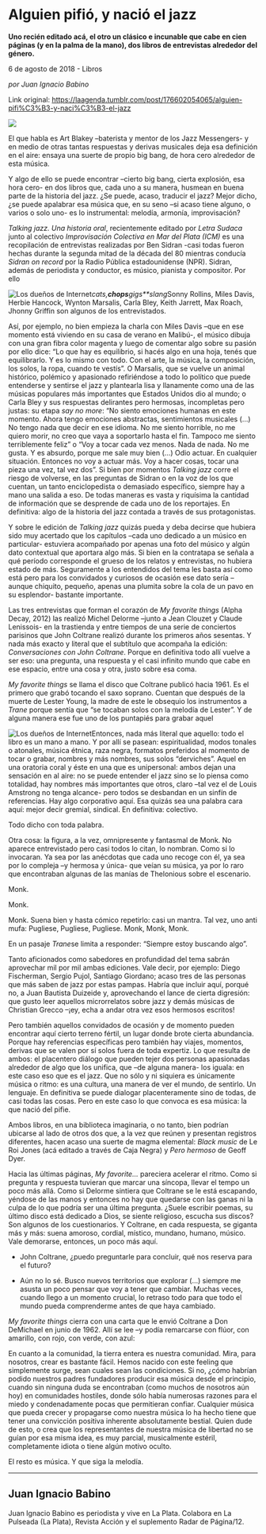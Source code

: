 # Alguien pifió, y nació el jazz

**Uno
recién editado acá, el otro un clásico e incunable que cabe en
cien páginas (y en la palma de la mano), dos libros de entrevistas
alrededor del género.**

6 de agosto de 2018 - Libros

_por Juan
Ignacio Babino_

Link original: https://laagenda.tumblr.com/post/176602054065/alguien-pifi%C3%B3-y-naci%C3%B3-el-jazz

![](https://64.media.tumblr.com/1ed2cd9bf8da10710df3638055cf6b09/tumblr_inline_pd1vxxbxbI1t6q87u_500.jpg)

El
que habla es Art Blakey –baterista y mentor de los Jazz Messengers-
y en medio de otras tantas respuestas y derivas musicales deja esa
definición en el aire: ensaya una suerte de propio big bang, de hora
cero alrededor de esta música.

Y
algo de ello se puede encontrar –cierto big bang, cierta explosión,
esa hora cero- en dos libros que, cada uno a su manera, husmean en
buena parte de la historia del jazz. ¿Se puede, acaso, traducir el
jazz? Mejor dicho, ¿se puede apalabrar esa música que, en su seno
–si acaso tiene alguno, o varios o solo uno- es lo instrumental:
melodía, armonía, improvisación?

*Talking
jazz. Una historia oral*,
recientemente editado por *Letra
Sudaca* junto
al colectivo *Improvisación
Colectiva en Mar del Plata (ICM)* es
una recopilación de entrevistas realizadas por Ben Sidran -casi
todas fueron hechas durante la segunda mitad de la década del 80
mientras conducía *Sidran
on record*
por la Radio Pública estadounidense (NPR). Sidran, además de
periodista y conductor, es músico, pianista y compositor. Por ello


![Los dueños de Internet](https://64.media.tumblr.com/7c35a5beda9e28416b91c310cd282162/tumblr_inline_pd1vxxcEwk1t6q87u_250.jpg)*cats,**chops**gigs**slang*Sonny
Rollins, Miles Davis, Herbie Hancock, Wynton Marsalis, Carla Bley,
Keith Jarrett, Max Roach, Jhonny Griffin son algunos de los
entrevistados.

Así,
por ejemplo, no bien empieza la charla con Miles Davis –que en ese
momento está viviendo en su casa de verano en Malibú-, el músico
dibuja con una gran fibra color magenta y luego de comentar algo
sobre su pasión por ello dice: “Lo que hay es equilibrio, si hacés
algo en una hoja, tenés que equilibrarlo. Y es lo mismo con todo.
Con el arte, la música, la composición, los solos, la ropa, cuando
te vestís”. O Marsalis, que se vuelve un animal histórico,
polémico y apasionado refiriéndose a todo lo político que puede
entenderse y sentirse el jazz y plantearla lisa y llanamente como una
de las músicas populares más importantes que Estados Unidos dio al
mundo; o Carla Bley y sus respuestas delirantes pero hermosas,
incompletas pero justas: su etapa *say
no more*: “No
siento emociones humanas en este momento. Ahora tengo emociones
abstractas, sentimientos musicales (…) No tengo nada que decir en
ese idioma. No me siento horrible, no me quiero morir, no creo que
vaya a soportarlo hasta el fin. Tampoco me siento terriblemente
feliz” o “Voy a tocar cada vez menos. Nada de nada. No me gusta.
Y es absurdo, porque me sale muy bien (…) Odio actuar. En cualquier
situación. Entonces no voy a actuar más. Voy a hacer cosas, tocar
una pieza una vez, tal vez dos”. Si bien por momentos *Talking
jazz* corre
el riesgo de volverse, en las preguntas de Sidran o en la voz de los
que cuentan, un tanto enciclopedista o demasiado específico, siempre
hay a mano una salida a eso. De todas maneras es vasta y riquísima
la cantidad de información que se desprende de cada uno de los
reportajes. En definitiva: algo de la historia del jazz contada a
través de sus protagonistas.

Y
sobre le edición de *Talking
jazz* quizás
pueda y deba decirse que hubiera sido muy acertado que los capítulos
–cada uno dedicado a un músico en particular- estuviera acompañado
por apenas una foto del músico y algún dato contextual que aportara
algo más. Si bien en la contratapa se señala a qué período
corresponde el grueso de los relatos y entrevistas, no hubiera estado
de más. Seguramente a los entendidos del tema les basta así como
está pero para los convidados y curiosos de ocasión ese dato sería
–aunque chiquito, pequeño, apenas una plumita sobre la cola de un
pavo en su esplendor- bastante importante.

Las
tres entrevistas que forman el corazón de *My
favorite things*
(Alpha Decay, 2012) las realizó Michel Delorme –junto a Jean
Clouzet y Claude Lenissois- en la trastienda y entre tiempos de una
serie de conciertos parisinos que John Coltrane realizó durante los
primeros años sesentas. Y nada más exacto y literal que el
subtítulo que acompaña la edición: *Conversaciones
con John Coltrane*.
Porque en definitiva todo allí vuelve a ser eso: una pregunta, una
respuesta y el casi infinito mundo que cabe en ese espacio, entre una
cosa y otra, justo sobre esa coma.

*My
favorite things*
se llama el disco que Coltrane publicó hacia 1961. Es el primero que
grabó tocando el saxo soprano. Cuentan que después de la muerte de
Lester Young, la madre de este le obsequio los instrumentos a *Trane*
porque sentía que “se tocaban solos con la melodía de Lester”.
Y de alguna manera ese fue uno de los puntapiés para grabar aquel


![Los dueños de Internet](https://64.media.tumblr.com/d2f9cf02a181513f823689034d1d185c/tumblr_inline_pd1vxy11dy1t6q87u_250.jpg)Entonces,
nada más literal que aquello: todo el libro es un mano a mano. Y por
allí se pasean: espiritualidad, modos tonales o atonales, música
étnica, raza negra, formatos preferidos al momento de tocar o
grabar, nombres y más nombres, sus solos “derviches”. Aquel en
una oratoria coral y éste en una que es unipersonal: ambos dejan una
sensación en al aire: no se puede entender el jazz sino se lo piensa
como totalidad, hay nombres más importantes que otros, claro –tal
vez el de Louis Amstrong no tenga alcance- pero todos se desbandan en
un sinfín de referencias. Hay algo corporativo aquí. Esa quizás
sea una palabra cara aquí: mejor decir gremial, sindical. En
definitiva: colectivo. 


Todo
dicho con toda palabra.

Otra
cosa: la figura, a la vez, omnipresente y fantasmal de Monk. No
aparece entrevistado pero casi todos lo citan, lo nombran. Como si lo
invocaran. Ya sea por las anécdotas que cada uno recoge con él, ya
sea por lo compleja –y hermosa y única- que veían su música, ya
por lo raro que encontraban algunas de las manías de Thelonious
sobre el escenario.

Monk.

Monk.

 Monk.
Suena bien y hasta cómico repetirlo: casi un mantra. Tal vez, uno
anti mufa: Pugliese, Pugliese, Pugliese. Monk, Monk, Monk.

En
un pasaje *Trane*se limita a
responder: “Siempre estoy buscando algo”.

Tanto
aficionados como sabedores en profundidad del tema sabrán aprovechar
mil por mil ambas ediciones. Vale decir, por ejemplo: Diego
Fischerman, Sergio Pujol, Santiago Giordano; acaso tres de las
personas que más saben de jazz por estas pampas. Habría que incluir
aquí, porqué no, a Juan Bautista Duizeide y, aprovechando el lance
de cierta digresión: que gusto leer aquellos microrrelatos sobre
jazz y demás músicas de Christian Grecco –¡ey, echa a andar otra
vez esos hermosos escritos!

Pero
también aquellos convidados de ocasión y de momento pueden
encontrar aquí cierto terreno fértil, un lugar donde brote cierta
abundancia. Porque hay referencias específicas pero también hay
viajes, momentos, derivas que se valen por sí solos fuera de toda
expertiz. Lo que resulta de ambos: el placentero diálogo que pueden
tejer dos personas apasionadas alrededor de algo que los unifica, que
–de alguna manera- los iguala: en este caso eso que es el jazz. Que
no sólo y ni siquiera es únicamente música o ritmo: es una
cultura, una manera de ver el mundo, de sentirlo. Un lenguaje. En
definitiva se puede dialogar placenteramente sino de todas, de casi
todas las cosas. Pero en este caso lo que convoca es esa música: la
que nació del pifie.

Ambos
libros, en una biblioteca imaginaria, o no tanto, bien podrían
ubicarse al lado de otros dos que, a la vez que reúnen y presentan
registros diferentes, hacen acaso una suerte de magma elemental:
*Black music*
de Le Roi Jones (acá editado a través de Caja Negra) y *Pero
hermoso* de
Geoff Dyer.

Hacia
las últimas páginas, *My
favorite…*
pareciera acelerar el ritmo. Como si pregunta y respuesta tuvieran
que marcar una síncopa, llevar el tempo un poco más allá. Como si
Delorme sintiera que Coltrane se le está escapando, yéndose de las
manos y entonces no hay que quedarse con las ganas ni la culpa de lo
que podría ser una última pregunta. ¿Suele escribir poemas, su
último disco está dedicado a Dios, se siente religioso, escucha sus
discos? Son algunos de los cuestionarios. Y Coltrane, en cada
respuesta, se giganta más y más: suena amoroso, cordial, místico,
mundano, humano, músico. Vale demorarse, entonces, un poco más
aquí.

- John
 Coltrane, ¿puedo preguntarle para concluir, qué nos reserva para
 el futuro?

- Aún
 no lo sé. Busco nuevos territorios que explorar (…)  siempre me
 asusta un poco pensar que voy a tener que cambiar. Muchas veces,
 cuando llego a un momento crucial, lo retraso todo para que todo el
 mundo pueda comprenderme antes de que haya cambiado.

*My
favorite things*
cierra con una carta que le envió Coltrane a Don DeMichael en junio
de 1962. Allí se lee –y podía remarcarse con flúor, con
amarillo, con rojo, con verde, con azul:

En
cuanto a la comunidad, la tierra entera es nuestra comunidad. Mira,
para nosotros, crear es bastante fácil. Hemos nacido con este
feeling que simplemente surge, sean cuales sean las condiciones. Si
no, ¿cómo habrían podido nuestros padres fundadores producir esa
música desde el principio, cuando sin ninguna duda se encontraban
(como muchos de nosotros aún hoy) en comunidades hostiles, donde
sólo había numerosas razones para el miedo y condenadamente pocas
que permitieran confiar. Cualquier música que pueda crecer y
propagarse como nuestra música lo ha hecho tiene que tener una
convicción positiva inherente absolutamente bestial. Quien dude de
esto, o crea que los representantes de nuestra música de libertad no
se guían por esa misma idea, es muy parcial, musicalmente estéril,
completamente idiota o tiene algún motivo oculto.

El
resto es música. Y que siga la melodía.



---

 Juan Ignacio Babino
--------------------

 Juan Ignacio Babino es periodista y vive en La Plata. Colabora en La Pulseada (La Plata), Revista Acción y el suplemento Radar de Página/12.



